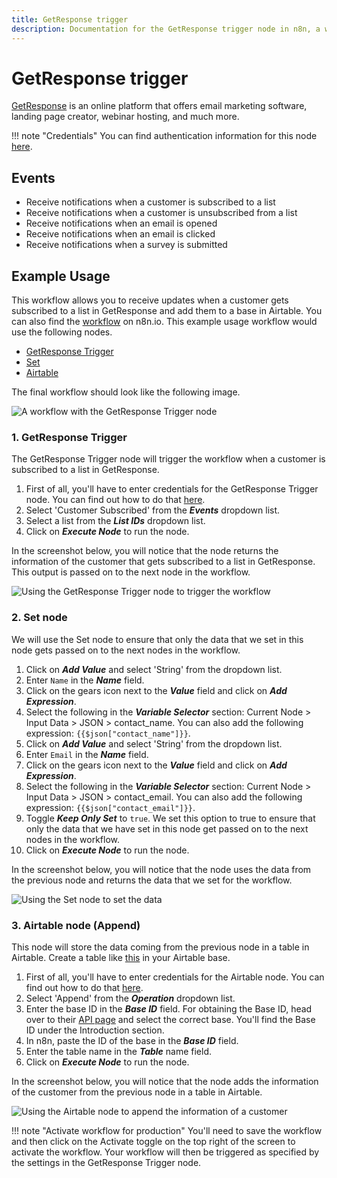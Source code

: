 ```yaml
---
title: GetResponse trigger
description: Documentation for the GetResponse trigger node in n8n, a workflow automation platform. Includes details of operations and configuration, and links to examples and credentials information.
---
```


# GetResponse trigger

[GetResponse](https://www.getresponse.com/) is an online platform that offers email marketing software, landing page creator, webinar hosting, and much more.

!!! note "Credentials"
    You can find authentication information for this node [here](/integrations/builtin/credentials/getresponse/).


## Events

- Receive notifications when a customer is subscribed to a list
- Receive notifications when a customer is unsubscribed from a list
- Receive notifications when an email is opened
- Receive notifications when an email is clicked
- Receive notifications when a survey is submitted

## Example Usage

This workflow allows you to receive updates when a customer gets subscribed to a list in GetResponse and add them to a base in Airtable. You can also find the [workflow](https://n8n.io/workflows/933) on n8n.io. This example usage workflow would use the following nodes.

- [GetResponse Trigger]()
- [Set](/integrations/builtin/core-nodes/n8n-nodes-base.set/)
- [Airtable](/integrations/builtin/app-nodes/n8n-nodes-base.airtable/)

The final workflow should look like the following image.

![A workflow with the GetResponse Trigger node](/_images/integrations/builtin/trigger-nodes/getresponsetrigger/workflow.png)

### 1. GetResponse Trigger

The GetResponse Trigger node will trigger the workflow when a customer is subscribed to a list in GetResponse.

1. First of all, you'll have to enter credentials for the GetResponse Trigger node. You can find out how to do that [here](/integrations/builtin/credentials/getresponse/).
2. Select 'Customer Subscribed' from the ***Events*** dropdown list.
3. Select a list from the ***List IDs*** dropdown list.
4. Click on ***Execute Node*** to run the node.

In the screenshot below, you will notice that the node returns the information of the customer that gets subscribed to a list in GetResponse. This output is passed on to the next node in the workflow.

![Using the GetResponse Trigger node to trigger the workflow](/_images/integrations/builtin/trigger-nodes/getresponsetrigger/getresponsetrigger_node.png)

### 2. Set node

We will use the Set node to ensure that only the data that we set in this node gets passed on to the next nodes in the workflow.

1. Click on ***Add Value*** and select 'String' from the dropdown list.
2. Enter `Name` in the ***Name*** field.
3. Click on the gears icon next to the ***Value*** field and click on ***Add Expression***.
4. Select the following in the ***Variable Selector*** section: Current Node > Input Data > JSON > contact_name. You can also add the following expression: `{{$json["contact_name"]}}`.
5. Click on ***Add Value*** and select 'String' from the dropdown list.
6. Enter `Email` in the ***Name*** field.
7. Click on the gears icon next to the ***Value*** field and click on ***Add Expression***.
8. Select the following in the ***Variable Selector*** section: Current Node > Input Data > JSON > contact_email. You can also add the following expression: `{{$json["contact_email"]}}`.
9. Toggle ***Keep Only Set*** to `true`. We set this option to true to ensure that only the data that we have set in this node get passed on to the next nodes in the workflow.
10. Click on ***Execute Node*** to run the node.

In the screenshot below, you will notice that the node uses the data from the previous node and returns the data that we set for the workflow.

![Using the Set node to set the data](/_images/integrations/builtin/trigger-nodes/getresponsetrigger/set_node.png)

### 3. Airtable node (Append)

This node will store the data coming from the previous node in a table in Airtable. Create a table like [this](https://airtable.com/shruNwTykzR3tkr6d) in your Airtable base.

1. First of all, you'll have to enter credentials for the Airtable node. You can find out how to do that [here](/integrations/builtin/credentials/airtable/).
2. Select 'Append' from the ***Operation*** dropdown list.
3. Enter the base ID in the ***Base ID*** field. For obtaining the Base ID, head over to their [API page](https://airtable.com/api) and select the correct base. You'll find the Base ID under the Introduction section.
4. In n8n, paste the ID of the base in the ***Base ID*** field.
5. Enter the table name in the ***Table*** name field.
6. Click on ***Execute Node*** to run the node.

In the screenshot below, you will notice that the node adds the information of the customer from the previous node in a table in Airtable.

![Using the Airtable node to append the information of a customer](/_images/integrations/builtin/trigger-nodes/getresponsetrigger/airtable_node.png)

!!! note "Activate workflow for production"
    You'll need to save the workflow and then click on the Activate toggle on the top right of the screen to activate the workflow. Your workflow will then be triggered as specified by the settings in the GetResponse Trigger node.



